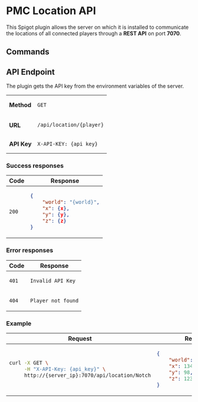 # PMC Location API

This Spigot plugin allows the server on which it is installed to communicate
the locations of all connected players through a **REST API** on port **7070**.

## Commands

## API Endpoint

The plugin gets the API key from the environment variables of the server.

<table>
<tbody>
<tr>
<td><strong>Method</strong></td>
<td>

`GET`

</td>
</tr>
<tr>
<td><strong>URL</strong></td>
<td>

```bash
/api/location/{player}
```

</td>
</tr>
<tr>
<td><strong>API Key</strong></td>
<td>

```http request
X-API-KEY: {api_key}
```

</td>
</tr>
</tbody>
</table>

### Success responses

<table>
<thead>
<tr>
<th>Code</th>
<th>Response</th>
</tr>
</thead>
<tbody>
<tr>
<td>

`200`

</td>
<td>

```json
{
    "world": "{world}",
    "x": {x},
    "y": {y},
    "z": {z}
}
```

</td>
</tr>
</tbody>
</table>

### Error responses

<table>
<thead>
<tr>
<th>Code</th>
<th>Response</th>
</tr>
</thead>
<tbody>
<tr>
<td>

`401`

</td>
<td>

`Invalid API Key`

</td>
</tr>
<tr>
<td>

`404`

</td>
<td>

`Player not found`

</td>
</tr>
</tbody>
</table>

### Example

<table>
<thead>
<tr>
<th>Request</th>
<th>Response</th>
</tr>
</thead>
<tbody>
<tr>
<td>

```bash
curl -X GET \
     -H "X-API-Key: {api_key}" \
     http://{server_ip}:7070/api/location/Notch
```

</td>
<td>

```json
{
    "world": "world_nether",
    "x": 134,
    "y": 98,
    "z": 123
}
```

</td>
</tr>
</tbody>
</table>



